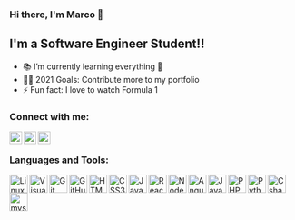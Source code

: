 ### Hi there, I'm Marco 👋

## I'm a Software Engineer Student!!

- 📚 I’m currently learning everything 🤣
- 👨‍🎓 2021 Goals: Contribute more to my portfolio
- ⚡ Fun fact: I love to watch Formula 1

### Connect with me:

[<img align="left" alt="MarcoBorgess | Gmail" width="22px" src="https://cdn.jsdelivr.net/npm/simple-icons@v3/icons/gmail.svg" />][gmail]
[<img align="left" alt="MarcoBorgess | LinkedIn" width="22px" src="https://cdn.jsdelivr.net/npm/simple-icons@v3/icons/linkedin.svg" />][linkedin]
[<img align="left" alt="MarcoBorgess | Instagram" width="22px" src="https://cdn.jsdelivr.net/npm/simple-icons@v3/icons/instagram.svg" />][instagram]

<br/>

### Languages and Tools:

<img align="left" alt="Linux" width="32px" src="https://cdn.jsdelivr.net/gh/devicons/devicon/icons/linux/linux-original.svg" />
<img align="left" alt="Visual Studio Code" width="32px" src="https://cdn.jsdelivr.net/gh/devicons/devicon/icons/vscode/vscode-original.svg" />
<img align="left" alt="Git" width="32px" src="https://cdn.jsdelivr.net/gh/devicons/devicon/icons/git/git-original.svg" />
<img align="left" alt="GitHub" width="32px" src="https://cdn.jsdelivr.net/gh/devicons/devicon/icons/github/github-original.svg" />
<img align="left" alt="HTML5" width="32px" src="https://cdn.jsdelivr.net/gh/devicons/devicon/icons/html5/html5-original.svg" />
<img align="left" alt="CSS3" width="32px" src="https://cdn.jsdelivr.net/gh/devicons/devicon/icons/css3/css3-original.svg" />
<img align="left" alt="JavaScript" width="32px" src="https://cdn.jsdelivr.net/gh/devicons/devicon/icons/javascript/javascript-original.svg" />
<img align="left" alt="React" width="32px" src="https://cdn.jsdelivr.net/gh/devicons/devicon/icons/react/react-original-wordmark.svg" />
<img align="left" alt="Node.js" width="32px" src="https://cdn.jsdelivr.net/gh/devicons/devicon/icons/nodejs/nodejs-original.svg" />
<img align="left" alt="Angular" width="32px" src="https://cdn.jsdelivr.net/gh/devicons/devicon/icons/angularjs/angularjs-original.svg" />
<img align="left" alt="Java" width="32px" src="https://cdn.jsdelivr.net/gh/devicons/devicon/icons/java/java-original-wordmark.svg" />
<img align="left" alt="PHP" width="32px" src="https://cdn.jsdelivr.net/gh/devicons/devicon/icons/php/php-original.svg" />
<img align="left" alt="Python" width="32px" src="https://cdn.jsdelivr.net/gh/devicons/devicon/icons/python/python-original.svg" />
<img align="left" alt="Csharp" width="32px" src="https://cdn.jsdelivr.net/gh/devicons/devicon/icons/csharp/csharp-original.svg" />
<img align="left" alt="mysql" width="32px" src="https://cdn.jsdelivr.net/gh/devicons/devicon/icons/mysql/mysql-original.svg" />


[gmail]: mailto:socialmrco@gmail.com
[instagram]: https://instagram.com/maarcoborges/
[linkedin]: https://linkedin.com/in/marcoborgess/
